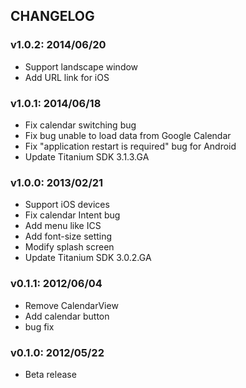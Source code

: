 ## CHANGELOG
### v1.0.2: 2014/06/20
- Support landscape window
- Add URL link for iOS

### v1.0.1: 2014/06/18
- Fix calendar switching bug
- Fix bug unable to load data from Google Calendar
- Fix "application restart is required" bug for Android
- Update Titanium SDK 3.1.3.GA

### v1.0.0: 2013/02/21
- Support iOS devices
- Fix calendar Intent bug
- Add menu like ICS
- Add font-size setting
- Modify splash screen
- Update Titanium SDK 3.0.2.GA

### v0.1.1: 2012/06/04
- Remove CalendarView
- Add calendar button
- bug fix

### v0.1.0: 2012/05/22
- Beta release
